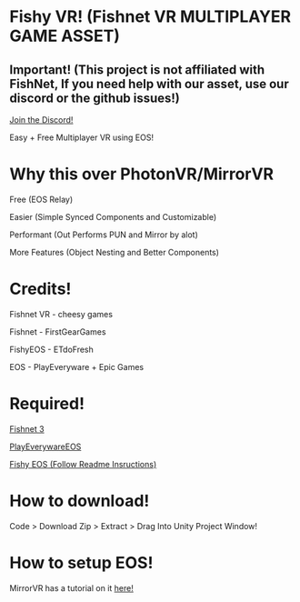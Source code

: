 # Fishy VR! (Fishnet VR MULTIPLAYER GAME ASSET)
## Important! (This project is not affiliated with FishNet, If you need help with our asset, use our discord or the github issues!)
[Join the Discord!](https://discord.gg/CMmDnkjrUc)

Easy + Free Multiplayer VR using EOS!

# Why this over PhotonVR/MirrorVR
Free (EOS Relay)

Easier (Simple Synced Components and Customizable)

Performant (Out Performs PUN and Mirror by alot)

More Features (Object Nesting and Better Components)

# Credits!

Fishnet VR - cheesy games

Fishnet - FirstGearGames

FishyEOS - ETdoFresh

EOS - PlayEveryware + Epic Games

# Required!
[Fishnet 3](https://github.com/FirstGearGames/FishNet/releases/download/3.11.18/FishNetworking.3.11.18R.unitypackage)

[PlayEverywareEOS](https://github.com/EOS-Contrib/eos_plugin_for_unity/releases)

[Fishy EOS (Follow Readme Insructions)](https://github.com/ETdoFresh/FishyEOS)

# How to download!
Code > Download Zip > Extract > Drag Into Unity Project Window!

# How to setup EOS!

MirrorVR has a tutorial on it [here!](https://github.com/MirrorVR/MirrorVR/wiki/Installation#installation-steps)
